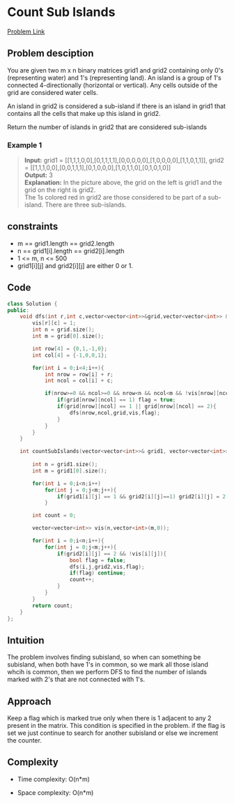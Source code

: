 # Count Sub Islands
[Problem Link]()

## Problem desciption 
You are given two m x n binary matrices grid1 and grid2 containing only 0's (representing water) and 1's (representing land). An island is a group of 1's connected 4-directionally (horizontal or vertical). Any cells outside of the grid are considered water cells.

An island in grid2 is considered a sub-island if there is an island in grid1 that contains all the cells that make up this island in grid2.

Return the number of islands in grid2 that are considered sub-islands

### Example 1

> **Input:** grid1 = [[1,1,1,0,0],[0,1,1,1,1],[0,0,0,0,0],[1,0,0,0,0],[1,1,0,1,1]], grid2 = [[1,1,1,0,0],[0,0,1,1,1],[0,1,0,0,0],[1,0,1,1,0],[0,1,0,1,0]]<br>
**Output:** 3<br>
**Explanation:** In the picture above, the grid on the left is grid1 and the grid on the right is grid2.<br>
The 1s colored red in grid2 are those considered to be part of a sub-island. There are three sub-islands.<br>


## constraints
* m == grid1.length == grid2.length
* n == grid1[i].length == grid2[i].length
* 1 <= m, n <= 500
* grid1[i][j] and grid2[i][j] are either 0 or 1.

## Code
```cpp
class Solution {
public:
    void dfs(int r,int c,vector<vector<int>>&grid,vector<vector<int>> &vis,bool &flag){
        vis[r][c] = 1;
        int n = grid.size();
        int m = grid[0].size();

        int row[4] = {0,1,-1,0};
        int col[4] = {-1,0,0,1};

        for(int i = 0;i<4;i++){
            int nrow = row[i] + r;
            int ncol = col[i] + c;

            if(nrow>=0 && ncol>=0 && nrow<n && ncol<m && !vis[nrow][ncol]){
                if(grid[nrow][ncol] == 1) flag = true;
                if(grid[nrow][ncol] == 1 || grid[nrow][ncol] == 2){
                    dfs(nrow,ncol,grid,vis,flag);
                }
            }
        }
    }

    int countSubIslands(vector<vector<int>>& grid1, vector<vector<int>>& grid2) {
        
        int n = grid1.size();
        int m = grid1[0].size();

        for(int i = 0;i<n;i++)
            for(int j = 0;j<m;j++){
                if(grid1[i][j] == 1 && grid2[i][j]==1) grid2[i][j] = 2;
            }

        int count = 0;

        vector<vector<int>> vis(n,vector<int>(m,0));

        for(int i = 0;i<n;i++){
            for(int j = 0;j<m;j++){
                if(grid2[i][j] == 2 && !vis[i][j]){
                    bool flag = false;
                    dfs(i,j,grid2,vis,flag);
                    if(flag) continue;
                    count++;
                }
            }
        }
        return count;
    }
};

```

## Intuition
The problem involves finding subisland, so when can something be subisland, when both have 1's in common, so we mark all those island whcih is common, then we perform DFS to find the number of islands marked with 2's that are not connected with 1's.

## Approach
Keep a flag which is marked true only when there is 1 adjacent to any 2 present in the matrix. This condition is specified in the problem. if the flag is set we just continue to search for another subisland or else we increment the counter.

## Complexity
- Time complexity: O(n*m)


- Space complexity: O(n*m)

